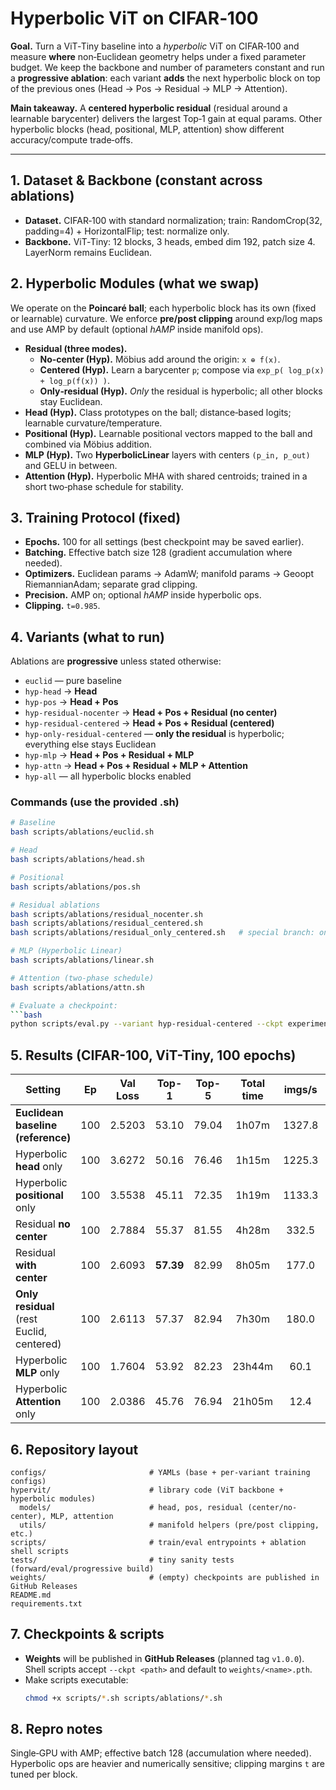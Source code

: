 
# Hyperbolic ViT on CIFAR‑100

**Goal.** Turn a ViT‑Tiny baseline into a *hyperbolic* ViT on CIFAR‑100 and measure **where** non‑Euclidean geometry helps under a fixed parameter budget.  We keep the backbone and number of parameters constant and run a **progressive ablation**: each variant **adds** the next hyperbolic block on top of the previous ones (Head → Pos → Residual → MLP → Attention).  

**Main takeaway.** A **centered hyperbolic residual** (residual around a learnable barycenter) delivers the largest Top‑1 gain at equal params. Other hyperbolic blocks (head, positional, MLP, attention) show different accuracy/compute trade‑offs.

---

## 1. Dataset & Backbone (constant across ablations)
- **Dataset.** CIFAR‑100 with standard normalization; train: RandomCrop(32, padding=4) + HorizontalFlip; test: normalize only.
- **Backbone.** ViT‑Tiny: 12 blocks, 3 heads, embed dim 192, patch size 4. LayerNorm remains Euclidean.

## 2. Hyperbolic Modules (what we swap)
We operate on the **Poincaré ball**; each hyperbolic block has its own (fixed or learnable) curvature. We enforce **pre/post clipping** around exp/log maps and use AMP by default (optional *hAMP* inside manifold ops).

- **Residual (three modes).**
  - **No‑center (Hyp).** Mӧbius add around the origin: `x ⊕ f(x)`.
  - **Centered (Hyp).** Learn a barycenter `p`; compose via `exp_p( log_p(x) + log_p(f(x)) )`.
  - **Only‑residual (Hyp).** *Only* the residual is hyperbolic; all other blocks stay Euclidean.
- **Head (Hyp).** Class prototypes on the ball; distance‑based logits; learnable curvature/temperature.
- **Positional (Hyp).** Learnable positional vectors mapped to the ball and combined via Mӧbius addition.
- **MLP (Hyp).** Two **HyperbolicLinear** layers with centers `(p_in, p_out)` and GELU in between.
- **Attention (Hyp).** Hyperbolic MHA with shared centroids; trained in a short two‑phase schedule for stability.

## 3. Training Protocol (fixed)
- **Epochs.** 100 for all settings (best checkpoint may be saved earlier).
- **Batching.** Effective batch size 128 (gradient accumulation where needed).
- **Optimizers.** Euclidean params → AdamW; manifold params → Geoopt RiemannianAdam; separate grad clipping.
- **Precision.** AMP on; optional *hAMP* inside hyperbolic ops.
- **Clipping.** `t=0.985`.
 
## 4. Variants (what to run)
Ablations are **progressive** unless stated otherwise:

- `euclid` — pure baseline
- `hyp-head` → **Head**
- `hyp-pos` → **Head + Pos**
- `hyp-residual-nocenter` → **Head + Pos + Residual (no center)**
- `hyp-residual-centered` → **Head + Pos + Residual (centered)**
- `hyp-only-residual-centered` — **only the residual** is hyperbolic; everything else stays Euclidean
- `hyp-mlp` → **Head + Pos + Residual + MLP**
- `hyp-attn` → **Head + Pos + Residual + MLP + Attention**
- `hyp-all` — all hyperbolic blocks enabled

### Commands (use the provided .sh)
```bash
# Baseline
bash scripts/ablations/euclid.sh

# Head 
bash scripts/ablations/head.sh

# Positional
bash scripts/ablations/pos.sh

# Residual ablations
bash scripts/ablations/residual_nocenter.sh
bash scripts/ablations/residual_centered.sh
bash scripts/ablations/residual_only_centered.sh   # special branch: only residual is hyperbolic

# MLP (Hyperbolic Linear)
bash scripts/ablations/linear.sh

# Attention (two-phase schedule)
bash scripts/ablations/attn.sh

# Evaluate a checkpoint:
```bash
python scripts/eval.py --variant hyp-residual-centered --ckpt experiments/residual_centered/h_residual_centered.pth
```

## 5. Results (CIFAR-100, ViT-Tiny, **100 epochs**)

| Setting                                  | Ep | Val Loss | Top-1 | Top-5 | Total time | imgs/s | pball | hball |
|------------------------------------------|:--:|:--------:|:-----:|:-----:|:----------:|:------:|:-----:|:-----:|
| **Euclidean baseline (reference)**       |100 | 2.5203   | 53.10 | 79.04 | 1h07m      | 1327.8 |   —   |   —   |
| Hyperbolic **head** only                 |100 | 3.6272   | 50.16 | 76.46 | 1h15m      | 1225.3 |   —   | 1.54  |
| Hyperbolic **positional** only           |100 | 3.5538   | 45.11 | 72.35 | 1h19m      | 1133.3 | 1.72  | 1.47  |
| Residual **no center**                   |100 | 2.7884   | 55.37 | 81.55 | 4h28m      | 332.5  | 1.79  | 0.99  |
| Residual **with center**                 |100 | 2.6093   | **57.39** | 82.99 | 8h05m      | 177.0  | 1.91  | 0.99  |
| **Only residual** (rest Euclid, centered)|100 | 2.6113   | 57.37 | 82.94 | 7h30m      | 180.0  | 1.91  | 0.99  |
| Hyperbolic **MLP** only                  |100 | 1.7604   | 53.92 | 82.23 | 23h44m     | 60.1   | 2.48  | 0.82  |
| Hyperbolic **Attention** only            |100 | 2.0386   | 45.76 | 76.94 | 21h05m     | 12.4   | 2.48  | 0.81  |

## 6. Repository layout
```
configs/                       # YAMLs (base + per-variant training configs)
hypervit/                      # library code (ViT backbone + hyperbolic modules)
  models/                      # head, pos, residual (center/no-center), MLP, attention
  utils/                       # manifold helpers (pre/post clipping, etc.)
scripts/                       # train/eval entrypoints + ablation shell scripts
tests/                         # tiny sanity tests (forward/eval/progressive build)
weights/                       # (empty) checkpoints are published in GitHub Releases
README.md
requirements.txt
```

## 7. Checkpoints & scripts
- **Weights** will be published in **GitHub Releases** (planned tag `v1.0.0`). Shell scripts accept `--ckpt <path>` and default to `weights/<name>.pth`.
- Make scripts executable:
  ```bash
  chmod +x scripts/*.sh scripts/ablations/*.sh
  ```

## 8. Repro notes
Single‑GPU with AMP; effective batch 128 (accumulation where needed). Hyperbolic ops are heavier and numerically sensitive; clipping margins `t` are tuned per block.
